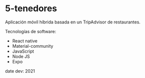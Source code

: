 # 5-tenedores
Aplicación móvil híbrida basada en un TripAdvisor de restaurantes.

Tecnologías de software:
  - React native
  - Material-community
  - JavaScript
  - Node JS
  - Expo

date dev: 2021
